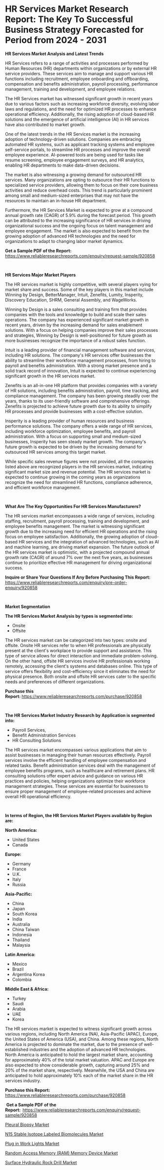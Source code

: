<p><h1>HR Services Market Research Report: The Key To Successful Business Strategy Forecasted for Period from 2024 - 2031</h1></p><p><strong>HR Services Market Analysis and Latest Trends</strong></p>
<p><p>HR Services refers to a range of activities and processes performed by Human Resources (HR) departments within organizations or by external HR service providers. These services aim to manage and support various HR functions including recruitment, employee onboarding and offboarding, compensation and benefits administration, payroll processing, performance management, training and development, and employee relations.</p><p>The HR Services market has witnessed significant growth in recent years due to various factors such as increasing workforce diversity, evolving labor laws and regulations, and the need for optimized HR processes to enhance operational efficiency. Additionally, the rising adoption of cloud-based HR solutions and the emergence of artificial intelligence (AI) in HR services have also contributed to market growth.</p><p>One of the latest trends in the HR Services market is the increasing adoption of technology-driven solutions. Companies are embracing automated HR systems, such as applicant tracking systems and employee self-service portals, to streamline HR processes and improve the overall employee experience. AI-powered tools are being used for tasks like resume screening, employee engagement surveys, and HR analytics, enabling HR departments to make data-driven decisions.</p><p>The market is also witnessing a growing demand for outsourced HR services. Many organizations are opting to outsource their HR functions to specialized service providers, allowing them to focus on their core business activities and reduce overhead costs. This trend is particularly prominent among small and medium-sized enterprises that may not have the resources to maintain an in-house HR department.</p><p>Furthermore, the HR Services Market is expected to grow at a compound annual growth rate (CAGR) of 5.9% during the forecast period. This growth can be attributed to the increasing significance of HR services in driving organizational success and the ongoing focus on talent management and employee engagement. The market is also expected to benefit from the growing adoption of advanced HR technologies and the need for organizations to adapt to changing labor market dynamics.</p></p>
<p><strong>Get a Sample PDF of the Report:&nbsp;</strong> <a href="https://www.reliableresearchreports.com/enquiry/request-sample/920858">https://www.reliableresearchreports.com/enquiry/request-sample/920858</a></p>
<p>&nbsp;</p>
<p><strong>HR Services Major Market Players</strong></p>
<p><p>The HR services market is highly competitive, with several players vying for market share and success. Some of the key players in this market include Winning by Design, BetterManager, Intuit, Zenefits, Lumity, Insperity, Discovery Education, SHRM, General Assembly, and WageWorks. </p><p>Winning by Design is a sales consulting and training firm that provides companies with the tools and knowledge to build and scale their sales operations. The company has experienced significant market growth in recent years, driven by the increasing demand for sales enablement solutions. With a focus on helping companies improve their sales processes and strategies, Winning by Design is well-positioned for future growth as more businesses recognize the importance of a robust sales function.</p><p>Intuit is a leading provider of financial management software and services, including HR solutions. The company's HR services offer businesses the ability to streamline their workforce management processes, from hiring to payroll and benefits administration. With a strong market presence and a solid track record of innovation, Intuit is expected to continue experiencing significant growth in the HR services market.</p><p>Zenefits is an all-in-one HR platform that provides companies with a variety of HR solutions, including benefits administration, payroll, time tracking, and compliance management. The company has been growing steadily over the years, thanks to its user-friendly software and comprehensive offerings. Zenefits is projected to achieve future growth due to its ability to simplify HR processes and provide businesses with a cost-effective solution.</p><p>Insperity is a leading provider of human resources and business performance solutions. The company offers a wide range of HR services, including workforce optimization, employee benefits, and payroll administration. With a focus on supporting small and medium-sized businesses, Insperity has seen steady market growth. The company's future growth is expected to be driven by the increasing demand for outsourced HR services among this target market.</p><p>While specific sales revenue figures were not provided, all the companies listed above are recognized players in the HR services market, indicating significant market size and revenue potential. The HR services market is expected to continue growing in the coming years as organizations recognize the need for streamlined HR functions, compliance adherence, and efficient workforce management.</p></p>
<p>&nbsp;</p>
<p><strong>What Are The Key Opportunities For HR Services Manufacturers?</strong></p>
<p><p>The HR services market encompasses a wide range of services, including staffing, recruitment, payroll processing, training and development, and employee benefits management. The market is witnessing significant growth due to the increasing need for efficient HR operations and the rising focus on employee satisfaction. Additionally, the growing adoption of cloud-based HR services and the integration of advanced technologies, such as AI and machine learning, are driving market expansion. The future outlook of the HR services market is optimistic, with a projected compound annual growth rate (CAGR) of around 7% over the next five years, as businesses continue to prioritize effective HR management for driving organizational success.</p></p>
<p><strong>Inquire or Share Your Questions If Any Before Purchasing This Report:</strong> <a href="https://www.reliableresearchreports.com/enquiry/pre-order-enquiry/920858">https://www.reliableresearchreports.com/enquiry/pre-order-enquiry/920858</a></p>
<p>&nbsp;</p>
<p><strong>Market Segmentation</strong></p>
<p><strong>The HR Services Market Analysis by types is segmented into:</strong></p>
<p><ul><li>Onsite</li><li>Offsite</li></ul></p>
<p><p>The HR services market can be categorized into two types: onsite and offsite. Onsite HR services refer to when HR professionals are physically present at the client's workplace to provide support and assistance. This type of service allows for direct interaction and immediate problem-solving. On the other hand, offsite HR services involve HR professionals working remotely, accessing the client's systems and databases online. This type of service offers flexibility and cost-efficiency since it eliminates the need for physical presence. Both onsite and offsite HR services cater to the specific needs and preferences of different organizations.</p></p>
<p><strong>Purchase this Report:&nbsp;</strong><a href="https://www.reliableresearchreports.com/purchase/920858">https://www.reliableresearchreports.com/purchase/920858</a></p>
<p>&nbsp;</p>
<p><strong>The HR Services Market Industry Research by Application is segmented into:</strong></p>
<p><ul><li>Payroll Services,</li><li>Benefit Administration Services</li><li>HR Consulting Solutions</li></ul></p>
<p><p>The HR services market encompasses various applications that aim to assist businesses in managing their human resources effectively. Payroll services involve the efficient handling of employee compensation and related tasks. Benefit administration services deal with the management of employee benefits programs, such as healthcare and retirement plans. HR consulting solutions offer expert advice and guidance on various HR practices and policies, helping organizations optimize their workforce management strategies. These services are essential for businesses to ensure proper management of employee-related processes and achieve overall HR operational efficiency.</p></p>
<p>&nbsp;</p>
<p><strong>In terms of Region, the HR Services Market Players available by Region are:</strong></p>
<p>
    <p> <strong> North America: </strong>
        <ul>
            <li>United States</li>
            <li>Canada</li>
        </ul>
        </p> 
    <p> <strong> Europe: </strong>
        <ul>
            <li>Germany</li>
            <li>France</li>
            <li>U.K.</li>
            <li>Italy</li>
            <li>Russia</li>
        </ul>
        </p> 
    <p> <strong> Asia-Pacific: </strong>
        <ul>
            <li>China</li>
            <li>Japan</li>
            <li>South Korea</li>
            <li>India</li>
            <li>Australia</li>
            <li>China Taiwan</li>
            <li>Indonesia</li>
            <li>Thailand</li>
            <li>Malaysia</li>
        </ul>
        </p> 
    <p> <strong> Latin America: </strong>
        <ul>
            <li>Mexico</li>
            <li>Brazil</li>
            <li>Argentina Korea</li>
            <li>Colombia</li>
        </ul>
        </p> 
    <p> <strong> Middle East & Africa: </strong>
        <ul>
            <li>Turkey</li>
            <li>Saudi</li>
            <li>Arabia</li>
            <li>UAE</li>
            <li>Korea</li>
        </ul>
    </p>
    </p>
<p><p>The HR services market is expected to witness significant growth across various regions, including North America (NA), Asia-Pacific (APAC), Europe, the United States of America (USA), and China. Among these regions, North America is projected to dominate the market, due to the presence of well-established industries and the adoption of advanced HR technologies. North America is anticipated to hold the largest market share, accounting for approximately 40% of the total market valuation. APAC and Europe are also expected to show considerable growth, capturing around 25% and 20% of the market share, respectively. Meanwhile, the USA and China are anticipated to hold approximately 10% each of the market share in the HR services industry.</p></p>
<p><strong>Purchase this Report: </strong><a href="https://www.reliableresearchreports.com/purchase/920858">https://www.reliableresearchreports.com/purchase/920858</a></p>
<p>&nbsp;<strong>Get a Sample PDF of the Report:&nbsp;&nbsp;</strong><a href="https://www.reliableresearchreports.com/enquiry/request-sample/920858">https://www.reliableresearchreports.com/enquiry/request-sample/920858</a></p>
<p><strong></strong></p>
<p><p><a href="https://github.com/RickHolmes3/Market-Research-Report-List-3/blob/main/pleural-biopsy-market.md">Pleural Biopsy Market</a></p><p><a href="https://medium.com/@michellebutler19/n15-stable-isotope-labeled-biomolecules-market-exploring-market-share-market-trends-and-future-cc214c0e6fbf">N15 Stable Isotope Labeled Biomolecules Market</a></p><p><a href="https://github.com/CliffMedina6/Market-Research-Report-List-3/blob/main/plug-in-work-lights-market.md">Plug in Work Lights Market</a></p><p><a href="https://medium.com/@soledadroob625/random-access-memory-ram-memory-device-market-size-reveals-the-best-marketing-channels-in-global-7eefa76d6c6d">Random Access Memory (RAM) Memory Device Market</a></p><p><a href="https://medium.com/@soledadroob625/surface-hydraulic-rock-drill-market-outlook-industry-overview-and-forecast-2024-to-2031-fd23aa68b7ef">Surface Hydraulic Rock Drill Market</a></p></p>